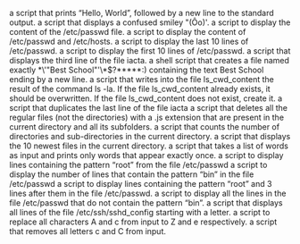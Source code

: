 a script that prints “Hello, World”, followed by a new line to the standard output.
a script that displays a confused smiley "(Ôo)'.
a script to display the content of the /etc/passwd file.
a script to display the content of /etc/passwd and /etc/hosts.
a script to display the last 10 lines of /etc/passwd.
a script to display the first 10 lines of /etc/passwd.
a script that displays the third line of the file iacta.
a shell script that creates a file named exactly \*\\'"Best School"\'\\*$\?\*\*\*\*\*:) containing the text Best School ending by a new line.
 a script that writes into the file ls_cwd_content the result of the command ls -la. If the file ls_cwd_content already exists, it should be overwritten. If the file ls_cwd_content does not exist, create it.
a script that duplicates the last line of the file iacta
a script that deletes all the regular files (not the directories) with a .js extension that are present in the current directory and all its subfolders.
 a script that counts the number of directories and sub-directories in the current directory.
a script that displays the 10 newest files in the current directory.
a script that takes a list of words as input and prints only words that appear exactly once.
a script to display lines containing the pattern “root” from the file /etc/passwd
a script to display the number of lines that contain the pattern “bin” in the file /etc/passwd
a script to display lines containing the pattern “root” and 3 lines after them in the file /etc/passwd.
a script to display all the lines in the file /etc/passwd that do not contain the pattern “bin”.
a script that displays all lines of the file /etc/ssh/sshd_config starting with a letter.
a script to replace all characters A and c from input to Z and e respectively.
a script that removes all letters c and C from input.
